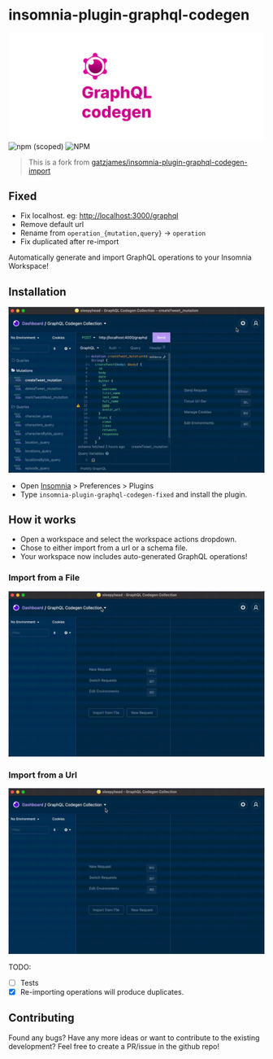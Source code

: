 # insomnia-plugin-graphql-codegen

![](./cover.svg)
![npm (scoped)](https://img.shields.io/npm/v/insomnia-plugin-graphql-codegen?label=NPM) ![NPM](https://img.shields.io/npm/l/insomnia-plugin-graphql-codegen)

> This is a fork from [gatzjames/insomnia-plugin-graphql-codegen-import](https://github.com/gatzjames/insomnia-plugin-graphql-codegen-import)

## Fixed

- Fix localhost. eg: [http://localhost:3000/graphql](http://localhost:3000/graphql)
- Remove default url
- Rename from `operation_{mutation,query}` -> `operation`
- Fix duplicated after re-import

Automatically generate and import GraphQL operations to your Insomnia Workspace!

## Installation

![](./docs/installation.gif)
- Open [Insomnia](https://insomnia.rest/) > Preferences > Plugins
- Type `insomnia-plugin-graphql-codegen-fixed` and install the plugin.

## How it works

- Open a workspace and select the workspace actions dropdown.
- Chose to either import from a url or a schema file.
- Your workspace now includes auto-generated GraphQL operations!

### Import from a File

![](./docs/graphql-codegen-import-file.gif)
### Import from a Url

![](./docs/graphql-codegen-import-url.gif)

TODO:
- [ ] Tests
- [x] Re-importing operations will produce duplicates. 

## Contributing
Found any bugs? Have any more ideas or want to contribute to the existing development?
Feel free to create a PR/issue in the github repo!
